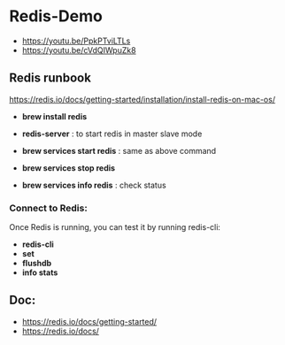 # Redis-Demo
* https://youtu.be/PpkPTviLTLs
* https://youtu.be/cVdQIWpuZk8


## Redis runbook

https://redis.io/docs/getting-started/installation/install-redis-on-mac-os/ 

* **brew install redis** 
* **redis-server** : to start redis in master slave mode

* **brew services start redis** : same as above command
* **brew services stop redis** 
* **brew services info redis** : check status


### Connect to Redis:
Once Redis is running, you can test it by running redis-cli:
* **redis-cli**
* **set <mykey> <somevalue>**
* **flushdb**
* **info stats**

## Doc:
* https://redis.io/docs/getting-started/ 
* https://redis.io/docs/ 

